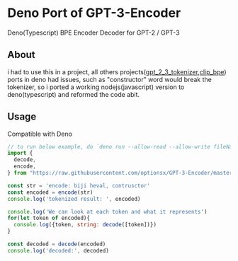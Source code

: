 # Deno Port of GPT-3-Encoder
Deno(Typescript) BPE Encoder Decoder for GPT-2 / GPT-3
## About
i had to use this in a project, all others projects([gpt_2_3_tokenizer](https://deno.land/x/gpt_2_3_tokenizer),[clip_bpe](https://deno.land/x/clip_bpe)) ports in deno had issues,
such as "constructor" word would break the tokenizer, 
so i ported a working nodejs(javascript) version to deno(typescript) and reformed the code abit.
## Usage

Compatible with Deno
```js
// to run below example, do `deno run --allow-read --allow-write fileName.ts`
import {
  decode,
  encode,
} from "https://raw.githubusercontent.com/optionsx/GPT-3-Encoder/master/src/mod.ts";

const str = 'encode: biji heval, contrusctor'
const encoded = encode(str)
console.log('tokenized result: ', encoded)

console.log('We can look at each token and what it represents')
for(let token of encoded){
  console.log({token, string: decode([token])})
}

const decoded = decode(encoded)
console.log('decoded:', decoded)

```


